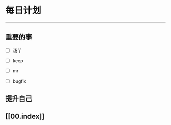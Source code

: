 
# 每日计划
---
## 重要的事

- [ ]    夜丫
- [ ]   keep
- [ ]  mr
- [ ] bugfix



## 提升自己

  



## [[00.index]]










